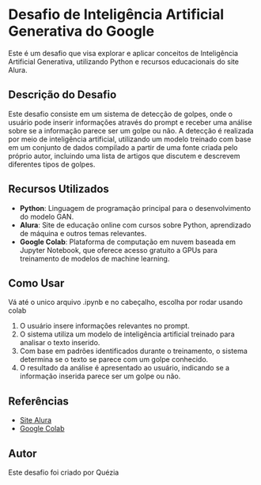 # Desafio de Inteligência Artificial Generativa do Google

Este é um desafio que visa explorar e aplicar conceitos de Inteligência Artificial Generativa, utilizando Python e recursos educacionais do site Alura.


## Descrição do Desafio

Este desafio consiste em um sistema de detecção de golpes, onde o usuário pode inserir informações através do prompt e receber uma análise sobre se a informação parece ser um golpe ou não. A detecção é realizada por meio de inteligência artificial, utilizando um modelo treinado com base em um conjunto de dados compilado a partir de uma fonte criada pelo próprio autor, incluindo uma lista de artigos que discutem e descrevem diferentes tipos de golpes.


## Recursos Utilizados

- **Python**: Linguagem de programação principal para o desenvolvimento do modelo GAN.
- **Alura**: Site de educação online com cursos sobre Python, aprendizado de máquina e outros temas relevantes.
- **Google Colab**: Plataforma de computação em nuvem baseada em Jupyter Notebook, que oferece acesso gratuito a GPUs para treinamento de modelos de machine learning.

## Como Usar

Vá até o unico arquivo .ipynb e no cabeçalho, escolha por rodar usando colab 
1. O usuário insere informações relevantes no prompt.
2. O sistema utiliza um modelo de inteligência artificial treinado para analisar o texto inserido.
3. Com base em padrões identificados durante o treinamento, o sistema determina se o texto se parece com um golpe conhecido.
4. O resultado da análise é apresentado ao usuário, indicando se a informação inserida parece ser um golpe ou não.

## Referências

- [Site Alura](https://www.alura.com.br/)
- [Google Colab](https://colab.research.google.com/)
  
## Autor

Este desafio foi criado por Quézia
